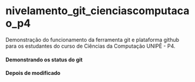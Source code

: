 # nivelamento_git_cienciascomputacao_p4
Demonstração do funcionamento da ferramenta git e plataforma github para os estudantes do curso de Ciências da Computação UNIPÊ - P4.
#### Demonstrando os status do git



#### Depois de modificado